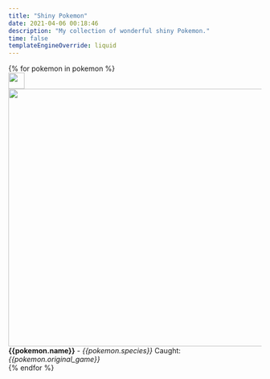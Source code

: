 ```yaml
---
title: "Shiny Pokemon"
date: 2021-04-06 00:18:46
description: "My collection of wonderful shiny Pokemon."
time: false
templateEngineOverride: liquid
---
```


<div class="boxList">
{% for pokemon in pokemon %}
  <div id="{{pokemon.name | downcase}}" class="box">
    <div class="imgHolder">
    <img width="32" height="32" class="ball" src="/img/pokemon/balls/{{pokemon.ball | slug }}.png">
      <img width="512" height="512" class="poke" id="{{ pokemon.name | slug }}" src="/img/pokemon/{{pokemon.name | slug }}.png">
    </div>
    <span><b>{{pokemon.name}}</b> - <i>{{pokemon.species}}</i></span>
    <span>Caught: <i>{{pokemon.original_game}}</i></span>
  </div>
{% endfor %}
</div>